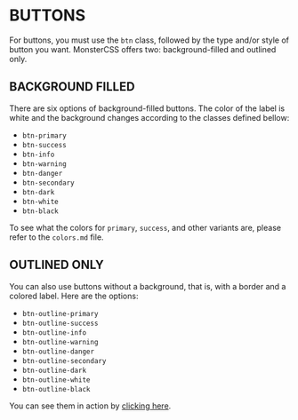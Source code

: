 # BUTTONS
For buttons, you must use the `btn` class, followed by the type and/or style of button you want. MonsterCSS offers two: background-filled and outlined only.

## BACKGROUND FILLED
There are six options of background-filled buttons. The color of the label is white and the background changes according to the classes defined bellow:

- `btn-primary`
- `btn-success`
- `btn-info`
- `btn-warning`
- `btn-danger`
- `btn-secondary`
- `btn-dark`
- `btn-white`
- `btn-black`

To see what the colors for `primary`, `success`, and other variants are, please refer to the `colors.md` file.

## OUTLINED ONLY
You can also use buttons without a background, that is, with a border and a colored label. Here are the options:

- `btn-outline-primary`
- `btn-outline-success`
- `btn-outline-info`
- `btn-outline-warning`
- `btn-outline-danger`
- `btn-outline-secondary`
- `btn-outline-dark`
- `btn-outline-white`
- `btn-outline-black`

You can see them in action by [clicking here](https://redwars22.github.io/monster-css/example.html).